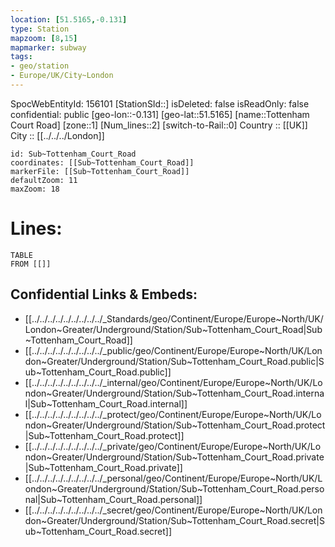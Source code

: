 ```yaml
---
location: [51.5165,-0.131] 
type: Station 
mapzoom: [8,15] 
mapmarker: subway 
tags:
- geo/station
- Europe/UK/City~London
---
```

SpocWebEntityId: 156101
[StationSId::] 
isDeleted: false
isReadOnly: false
confidential: public
[geo-lon::-0.131] 
[geo-lat::51.5165] 
[name::Tottenham Court Road] 
[zone::1] 
[Num_lines::2] 
[switch-to-Rail::0] 
Country :: [[UK]]  
City :: [[../../../London]]  


```leaflet
id: Sub~Tottenham_Court_Road
coordinates: [[Sub~Tottenham_Court_Road]] 
markerFile: [[Sub~Tottenham_Court_Road]] 
defaultZoom: 11 
maxZoom: 18
```


# Lines: 
```dataview
TABLE 
FROM [[]] 
```

## Confidential Links & Embeds: 
- [[../../../../../../../../../_Standards/geo/Continent/Europe/Europe~North/UK/London~Greater/Underground/Station/Sub~Tottenham_Court_Road|Sub~Tottenham_Court_Road]] 
- [[../../../../../../../../../_public/geo/Continent/Europe/Europe~North/UK/London~Greater/Underground/Station/Sub~Tottenham_Court_Road.public|Sub~Tottenham_Court_Road.public]] 
- [[../../../../../../../../../_internal/geo/Continent/Europe/Europe~North/UK/London~Greater/Underground/Station/Sub~Tottenham_Court_Road.internal|Sub~Tottenham_Court_Road.internal]] 
- [[../../../../../../../../../_protect/geo/Continent/Europe/Europe~North/UK/London~Greater/Underground/Station/Sub~Tottenham_Court_Road.protect|Sub~Tottenham_Court_Road.protect]] 
- [[../../../../../../../../../_private/geo/Continent/Europe/Europe~North/UK/London~Greater/Underground/Station/Sub~Tottenham_Court_Road.private|Sub~Tottenham_Court_Road.private]] 
- [[../../../../../../../../../_personal/geo/Continent/Europe/Europe~North/UK/London~Greater/Underground/Station/Sub~Tottenham_Court_Road.personal|Sub~Tottenham_Court_Road.personal]] 
- [[../../../../../../../../../_secret/geo/Continent/Europe/Europe~North/UK/London~Greater/Underground/Station/Sub~Tottenham_Court_Road.secret|Sub~Tottenham_Court_Road.secret]] 
